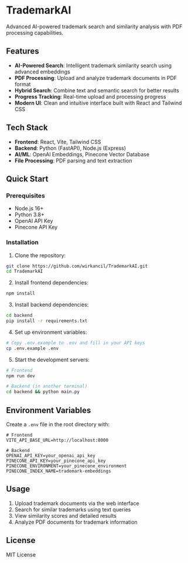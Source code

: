 # TrademarkAI

Advanced AI-powered trademark search and similarity analysis with PDF processing capabilities.

## Features

- **AI-Powered Search**: Intelligent trademark similarity search using advanced embeddings
- **PDF Processing**: Upload and analyze trademark documents in PDF format
- **Hybrid Search**: Combine text and semantic search for better results
- **Progress Tracking**: Real-time upload and processing progress
- **Modern UI**: Clean and intuitive interface built with React and Tailwind CSS

## Tech Stack

- **Frontend**: React, Vite, Tailwind CSS
- **Backend**: Python (FastAPI), Node.js (Express)
- **AI/ML**: OpenAI Embeddings, Pinecone Vector Database
- **File Processing**: PDF parsing and text extraction

## Quick Start

### Prerequisites

- Node.js 16+
- Python 3.8+
- OpenAI API Key
- Pinecone API Key

### Installation

1. Clone the repository:
```bash
git clone https://github.com/wirkancil/TrademarkAI.git
cd TrademarkAI
```

2. Install frontend dependencies:
```bash
npm install
```

3. Install backend dependencies:
```bash
cd backend
pip install -r requirements.txt
```

4. Set up environment variables:
```bash
# Copy .env.example to .env and fill in your API keys
cp .env.example .env
```

5. Start the development servers:
```bash
# Frontend
npm run dev

# Backend (in another terminal)
cd backend && python main.py
```

## Environment Variables

Create a `.env` file in the root directory with:

```env
# Frontend
VITE_API_BASE_URL=http://localhost:8000

# Backend
OPENAI_API_KEY=your_openai_api_key
PINECONE_API_KEY=your_pinecone_api_key
PINECONE_ENVIRONMENT=your_pinecone_environment
PINECONE_INDEX_NAME=trademark-embeddings
```

## Usage

1. Upload trademark documents via the web interface
2. Search for similar trademarks using text queries
3. View similarity scores and detailed results
4. Analyze PDF documents for trademark information

## License

MIT License
